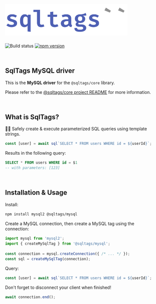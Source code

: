 # <img src="https://raw.githubusercontent.com/brombal/sqltags/v1/sqltags-logo.svg" width="400" alt="sqltags project logo" title="sqltags" />

![Build status](https://github.com/brombal/sqltags/actions/workflows/build-and-test.yml/badge.svg?branch=v1)
[![npm version](https://badge.fury.io/js/@sqltags%2Fcore.svg)](https://badge.fury.io/js/@sqltags/mysql)

<br>

## SqlTags MySQL driver 

This is the **MySQL driver** for the `@sqltags/core` library.

Please refer to the [@sqltags/core project README](https://github.com/brombal/sqltags/#readme) for more information.

<br>

## What is SqlTags?

🔧✨ Safely create & execute parameterized SQL queries using template strings.

```ts
const [user] = await sql`SELECT * FROM users WHERE id = ${userId}`;
```

Results in the following query:

```sql
SELECT * FROM users WHERE id = $1
-- with parameters: [123]
```

<br>

## Installation & Usage

Install:

```sh
npm install mysql2 @sqltags/mysql
```

Create a MySQL connection, then create a MySQL tag using the connection:

```ts
import mysql from 'mysql2';
import { createMySqlTag } from '@sqltags/mysql';

const connection = mysql.createConnection({ /* ... */ });
const sql = createMySqlTag(connection);
```

Query:

```ts
const [user] = await sql`SELECT * FROM users WHERE id = ${userId}`;
```

Don't forget to disconnect your client when finished!

```ts
await connection.end();
```
